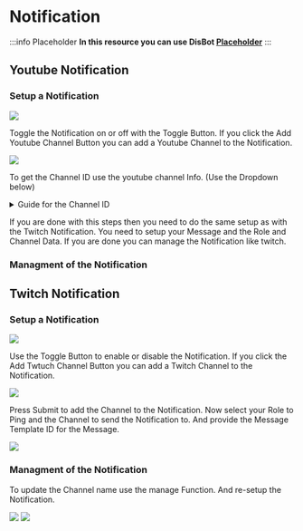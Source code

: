 # Notification

:::info Placeholder
**In this resource you can use DisBot [Placeholder](../placeholders.mdx)**
:::

## Youtube Notification

### Setup a Notification

![](https://a.nocw.site/u/ZPVWP0.png)

Toggle the Notification on or off with the Toggle Button.
If you click the Add Youtube Channel Button you can add a Youtube Channel to the Notification.

![](https://a.nocw.site/u/1o8hRn.png)

To get the Channel ID use the youtube channel Info.
(Use the Dropdown below)

<details>
  <summary>Guide for the Channel ID</summary>

![](https://a.nocw.site/u/o2Qnjq.png)
![](https://a.nocw.site/u/w5VRRi.png)

</details>

If you are done with this steps then you need to do the same setup as with the Twitch Notification.
You need to setup your Message and the Role and Channel Data. If you are done you can manage the Notification like twitch.

### Managment of the Notification

## Twitch Notification

### Setup a Notification

![](https://a.nocw.site/u/mPc5o7.png)

Use the Toggle Button to enable or disable the Notification.
If you click the Add Twtuch Channel Button you can add a Twitch Channel to the Notification.

![](https://a.nocw.site/u/OeUWWv.png)

Press Submit to add the Channel to the Notification.
Now select your Role to Ping and the Channel to send the Notification to.
And provide the Message Template ID for the Message.

![](https://a.nocw.site/u/VrH231.png)

### Managment of the Notification

To update the Channel name use the manage Function. And re-setup the Notification.

![](https://a.nocw.site/u/SqoBBU.png)
![](https://a.nocw.site/u/9XtJbt.png)
